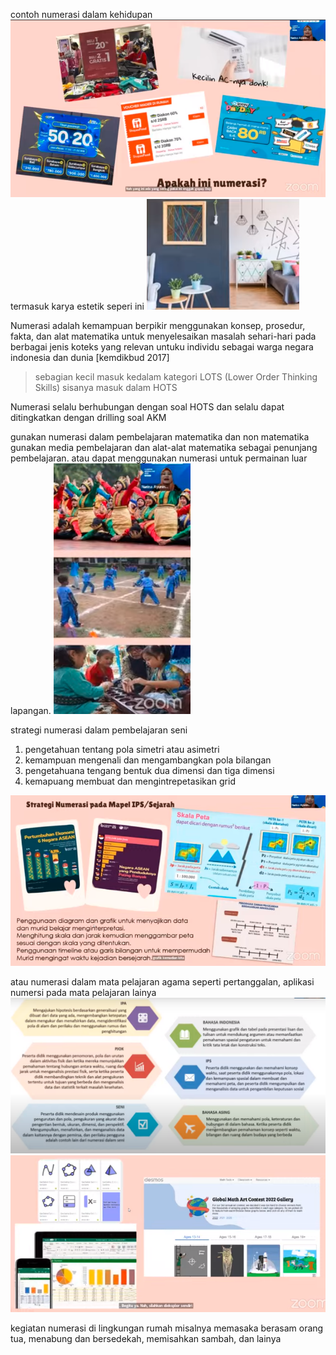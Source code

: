 contoh numerasi dalam kehidupan
![b329b402929c5485bdd7494f761970d5.png](../../../../_resources/b329b402929c5485bdd7494f761970d5.png) termasuk karya estetik seperi ini
![4daef4ab0e305de8849bb63c8a36663b.png](../../../../_resources/4daef4ab0e305de8849bb63c8a36663b.png)	

Numerasi adalah kemampuan berpikir menggunakan konsep, prosedur, fakta, dan alat matematika untuk menyelesaikan masalah sehari-hari pada berbagai jenis koteks yang relevan untuku individu sebagai warga negara indonesia dan dunia [kemdikbud 2017]	

> sebagian kecil masuk kedalam kategori LOTS (Lower Order Thinking Skills) sisanya masuk dalam HOTS


Numerasi selalu berhubungan dengan soal HOTS dan selalu dapat ditingkatkan dengan drilling soal AKM

gunakan numerasi dalam pembelajaran matematika dan non matematika
gunakan media pembelajaran dan alat-alat matematika sebagai penunjang pembelajaran. atau dapat menggunakan numerasi untuk permainan luar lapangan.
![d1f903cd847dfdfa8da4be942b425f6b.png](../../../../_resources/d1f903cd847dfdfa8da4be942b425f6b.png)

strategi numerasi dalam pembelajaran seni
1. pengetahuan tentang pola simetri atau asimetri
2. kemampuan mengenali dan mengambangkan pola bilangan
3. pengetahuana tengang bentuk dua dimensi dan tiga dimensi
4. kemapuang membuat dan mengintrepetasikan grid

![b002ce6988b9f1df7189e0e8fb9a242d.png](../../../../_resources/b002ce6988b9f1df7189e0e8fb9a242d.png)

atau numerasi dalam mata pelajaran agama seperti pertanggalan, aplikasi numersi pada mata pelajaran lainya
![d916aea307d982303ea37b01dddece9a.png](../../../../_resources/d916aea307d982303ea37b01dddece9a.png)
![5f3dea4c89a5a101349f229230059f46.png](../../../../_resources/5f3dea4c89a5a101349f229230059f46.png)

kegiatan numerasi di lingkungan rumah misalnya memasaka berasam orang tua, menabung dan bersedekah, memisahkan sambah, dan lainya